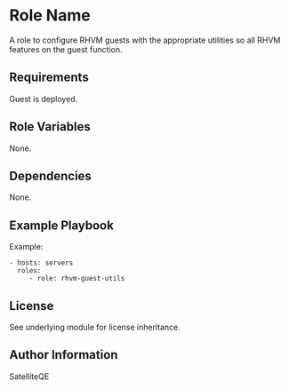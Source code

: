 Role Name
=========

A role to configure RHVM guests with the appropriate utilities so all RHVM features on the guest function.

Requirements
------------

Guest is deployed.

Role Variables
--------------

None.

Dependencies
------------

None.

Example Playbook
----------------

Example:

    - hosts: servers
      roles:
         - role: rhvm-guest-utils

License
-------

See underlying module for license inheritance.

Author Information
------------------

SatelliteQE
